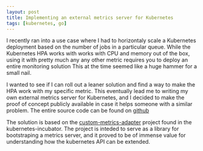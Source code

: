 ```yaml
---
layout: post
title: Implementing an external metrics server for Kubernetes
tags: [kubernetes, go]
---
```


I recently ran into a use case where I had to horizontaly scale a Kubernetes deployment based on the number of jobs in a particular queue. While the Kubernetes HPA works with works with CPU and memory out of the box, using it with pretty much any any other metric requires you to deploy an entire monitoring solution This at the time seemed like a huge hammer for a small nail.

I wanted to see if I can roll out a leaner solution and find a way to make the HPA work with my specific metric. 
This eventually lead me to writing my own external metrics server for Kubernetes, and I decided to make the proof of concept 
publicly available in case it helps someone with a similar problem.
The entire source code can be found on [github](https://github.com/fpetkovski/k8s-external-metrics-server)

The solution is based on the [custom-metrics-adapter](https://github.com/kubernetes-incubator/custom-metrics-apiserver) project found in the kubernetes-incubator. The project is inteded to serve as a library for bootstraping a metrics server, and it proved to be of immense value for understanding how the kubernetes API can be extended.